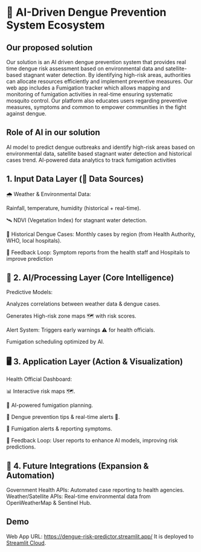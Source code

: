 # 🦟 AI-Driven Dengue Prevention System Ecosystem

## Our proposed solution
Our solution is an AI driven dengue prevention system that provides real time dengue risk assessment based on environmental data and satellite-based stagnant water detection. By identifying high-risk areas, authorities can allocate resources efficiently and implement preventive measures. Our web app includes a Fumigation tracker which allows mapping and monitoring of fumigation activities in real-time ensuring systematic mosquito control. Our platform also educates users regarding preventive measures, symptoms and common  to empower communities in the fight against dengue.

## Role of AI in our solution
AI model to predict dengue outbreaks and identify high-risk areas based on environmental data, satellite based stagnant water detection and historical cases trend.
AI-powered data analytics to track fumigation activities


## 1. Input Data Layer (🔵 Data Sources)
🌧️ Weather & Environmental Data:

Rainfall, temperature, humidity (historical + real-time).

🛰️ NDVI (Vegetation Index) for stagnant water detection.

🦟 Historical Dengue Cases: Monthly cases by region (from Health Authority, WHO, local hospitals).

🔄 Feedback Loop: Symptom reports from the health staff and Hospitals to improve prediction

## 🧠 2. AI/Processing Layer (Core Intelligence)
Predictive Models:

Analyzes correlations between weather data & dengue cases.

Generates High-risk zone maps 🗺️ with risk scores.

Alert System: Triggers early warnings ⚠️ for health officials.

Fumigation scheduling optimized by AI.

## 🖥️ 3. Application Layer (Action & Visualization)
Health Official Dashboard:

📊 Interactive risk maps 🗺️.

🦟 AI-powered fumigation planning.

📱 Dengue prevention tips & real-time alerts 🚨.

📍 Fumigation alerts & reporting symptoms.

🔄 Feedback Loop: User reports to enhance AI models, improving risk predictions.

## 🔗 4. Future Integrations (Expansion & Automation)
  Government Health APIs:
  Automated case reporting to health agencies.
  Weather/Satellite APIs:
  Real-time environmental data from OpenWeatherMap & Sentinel Hub.

## Demo
Web App URL: <https://dengue-risk-predictor.streamlit.app/>
It is deployed to [Streamlit Cloud](https://streamlit.io/cloud).

